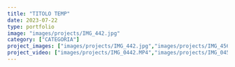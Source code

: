 ```yaml
---
title: "TITOLO TEMP"
date: 2023-07-22
type: portfolio
image: "images/projects/IMG_442.jpg"
category: ["CATEGORIA"]
project_images: ["images/projects/IMG_442.jpg","images/projects/IMG_456.jpg","images/projects/IMG_457.jpg","images/projects/IMG_458.jpg"]
project_video: ["images/projects/IMG_0442.MP4","images/projects/IMG_0456.MP4"]
---
```

